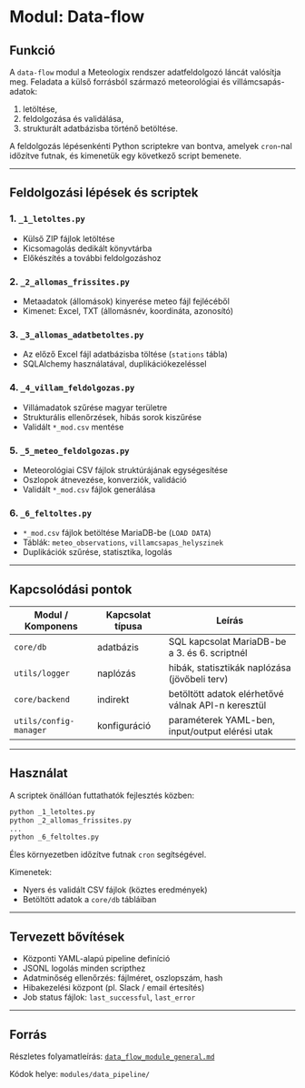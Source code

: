 # Modul: Data-flow

## Funkció

A `data-flow` modul a Meteologix rendszer adatfeldolgozó láncát valósítja meg. Feladata a külső forrásból származó meteorológiai és villámcsapás-adatok:

1. letöltése,
2. feldolgozása és validálása,
3. strukturált adatbázisba történő betöltése.

A feldolgozás lépésenkénti Python scriptekre van bontva, amelyek `cron`-nal időzítve futnak, és kimenetük egy következő script bemenete.

---

## Feldolgozási lépések és scriptek

### 1. `_1_letoltes.py`
- Külső ZIP fájlok letöltése
- Kicsomagolás dedikált könyvtárba
- Előkészítés a további feldolgozáshoz

### 2. `_2_allomas_frissites.py`
- Metaadatok (állomások) kinyerése meteo fájl fejlécéből
- Kimenet: Excel, TXT (állomásnév, koordináta, azonosító)

### 3. `_3_allomas_adatbetoltes.py`
- Az előző Excel fájl adatbázisba töltése (`stations` tábla)
- SQLAlchemy használatával, duplikációkezeléssel

### 4. `_4_villam_feldolgozas.py`
- Villámadatok szűrése magyar területre
- Strukturális ellenőrzések, hibás sorok kiszűrése
- Validált `*_mod.csv` mentése

### 5. `_5_meteo_feldolgozas.py`
- Meteorológiai CSV fájlok struktúrájának egységesítése
- Oszlopok átnevezése, konverziók, validáció
- Validált `*_mod.csv` fájlok generálása

### 6. `_6_feltoltes.py`
- `*_mod.csv` fájlok betöltése MariaDB-be (`LOAD DATA`)
- Táblák: `meteo_observations`, `villamcsapas_helyszinek`
- Duplikációk szűrése, statisztika, logolás

---

## Kapcsolódási pontok

| Modul / Komponens       | Kapcsolat típusa | Leírás |
|-------------------------|------------------|--------|
| `core/db`               | adatbázis        | SQL kapcsolat MariaDB-be a 3. és 6. scriptnél |
| `utils/logger`          | naplózás         | hibák, statisztikák naplózása (jövőbeli terv) |
| `core/backend`          | indirekt         | betöltött adatok elérhetővé válnak API-n keresztül |
| `utils/config-manager`  | konfiguráció     | paraméterek YAML-ben, input/output elérési utak |

---

## Használat

A scriptek önállóan futtathatók fejlesztés közben:

```bash
python _1_letoltes.py
python _2_allomas_frissites.py
...
python _6_feltoltes.py
```

Éles környezetben időzítve futnak `cron` segítségével.

Kimenetek:
- Nyers és validált CSV fájlok (köztes eredmények)
- Betöltött adatok a `core/db` tábláiban

---

## Tervezett bővítések

- Központi YAML-alapú pipeline definíció
- JSONL logolás minden scripthez
- Adatminőség ellenőrzés: fájlméret, oszlopszám, hash
- Hibakezelési központ (pl. Slack / email értesítés)
- Job status fájlok: `last_successful`, `last_error`

---

## Forrás

Részletes folyamatleírás: [`data_flow_module_general.md`](./data_flow_module_general.md)

Kódok helye: `modules/data_pipeline/`
